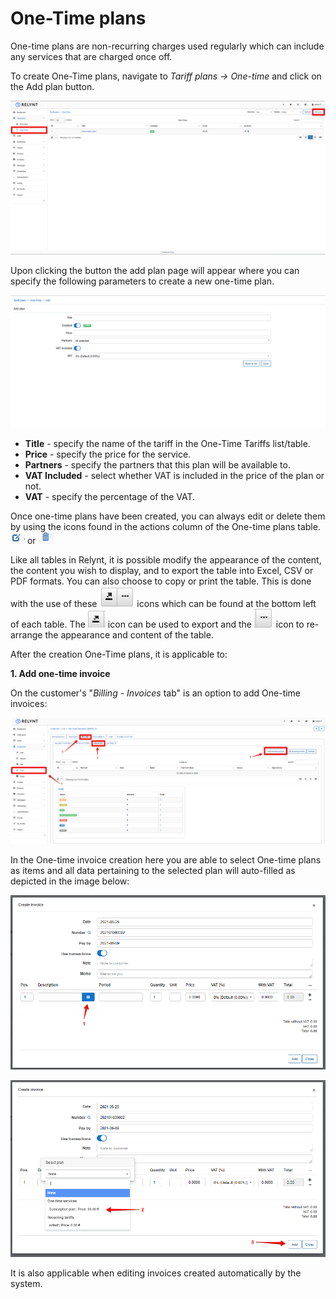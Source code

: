 One-Time plans
==============
One-time plans are non-recurring charges used regularly which can include any services that are charged once off.

To create One-Time plans, navigate to _Tariff plans → One-time_ and click on the Add plan button.

![one_time](one_time1.png)

Upon clicking the button the add plan page will appear where you can specify the following parameters to create a new one-time plan.

![one_time2.png](one_time2.png)

* **Title** - specify the name of the tariff in the One-Time Tariffs list/table.
* **Price** - specify the price for the service.
* **Partners** - specify the partners that this plan will be available to.
* **VAT Included** - select whether VAT is included in the price of the plan or not.
* **VAT** - specify the percentage of the VAT.

Once one-time plans have been created, you can always edit or delete them by using the icons found in the actions column of the One-time plans table.  <icon class="image-icon">![edit.png](edit.png)</icon> or <icon class="image-icon">![delete.png](delete.png)</icon>


Like all tables in Relynt, it is possible modify the appearance of the content, the content you wish to display, and to export the table into Excel, CSV or PDF formats. You can also choose to copy or print the table. This is done with the use of these <icon class="image-icon">![symbolsbottomleft.png](symbolsbottomleft.png)</icon>  icons which can be found at the bottom left of each table. The <icon class="image-icon">![esportaformati.png](esportaformati.png)</icon> icon can be used to export and the   <icon class="image-icon">![modifytheview.png](modifytheview.png)</icon> icon to re-arrange the appearance and content of the table.

After the creation One-Time plans, it is applicable to:

**1. Add one-time invoice**

On the customer's "_Billing - Invoices_ tab" is an option to add One-time invoices:

![one_time3.png](one_time3.png)

In the One-time invoice creation here you are able to select One-time plans as items and all data pertaining to the selected plan will auto-filled as depicted in the image below:

![one_time4.png](one_time41.png)

![one_time4.png](one_time42.png)


It is also applicable when editing invoices created automatically by the system.
